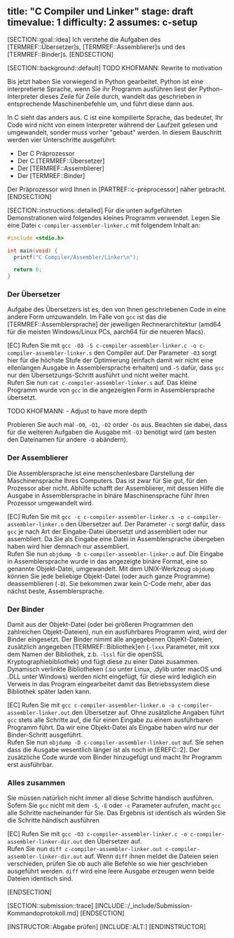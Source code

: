 title: "C Compiler und Linker"
stage: draft
timevalue: 1
difficulty: 2
assumes: c-setup
---
[SECTION::goal::idea]
Ich verstehe die Aufgaben des [TERMREF::Übersetzer]s, [TERMREF::Assemblierer]s
und des [TERMREF::Binder]s.
[ENDSECTION]

[SECTION::background::default]
TODO KHOFMANN: Rewrite to motivation

Bis jetzt haben Sie vorwiegend in Python gearbeitet.
Python ist eine interpretierte Sprache, wenn Sie ihr Programm ausführen liest
der Python-Interpreter dieses Zeile für Zeile durch, wandelt das geschrieben
in entsprechende Maschinenbefehle um, und führt diese dann aus.

In C sieht das anders aus.
C ist eine kompilierte Sprache, das bedeutet, Ihr Code wird nicht von einem
Interpreter während der Laufzeit gelesen und umgewandelt, sonder muss vorher
"gebaut" werden.
In diesem Bauschritt werden vier Unterschritte ausgeführt:

- Der C Präprozessor
- Der C [TERMREF::Übersetzer]
- Der [TERMREF::Assemblierer]
- Der [TERMREF::Binder]

Der Präprozessor wird Ihnen in [PARTREF::c-preprocessor] näher gebracht.
[ENDSECTION]

[SECTION::instructions::detailed]
Für die unten aufgeführten Demonstrationen wird folgendes kleines Programm
verwendet.
Legen Sie eine Datei `c-compiler-assembler-linker.c` mit folgendem Inhalt an:
```c
#include <stdio.h>

int main(void) {
  printf("C Compiler/Assembler/Linker\n");

  return 0;
}
```

### Der Übersetzer

Aufgabe des Übersetzers ist es, den von Ihnen geschriebenen Code in eine
andere Form umzuwandeln.
Im Falle von `gcc` ist das die [TERMREF::Assemblersprache] der jeweiligen
Rechnerarchitektur (amd64 für die meisten Windows/Linux PCs, aarch64 für die
neueren Macs).

[EC] Rufen Sie mit
`gcc -O3 -S c-compiler-assembler-linker.c -o c-compiler-assembler-linker.s`
den Compiler auf.
Der Parameter `-O3` sorgt hier für die höchste Stufe der Optimierung (einfach
damit wir nicht eine ellenlangen Ausgabe in Assemblersprache erhalten) und
`-S` dafür, dass `gcc` nur den Übersetzungs-Schritt ausführt und nicht weiter
macht.  
Rufen Sie nun `cat c-compiler-assembler-linker.s` auf.
Das kleine Programm wurde von `gcc` in die angezeigten Form in
  Assemblersprache übersetzt.

TODO KHOFMANN: - Adjust to have more depth

Probieren Sie auch mal `-O0`, `-O1`, `-O2` order `-Os` aus.
Beachten sie dabei, dass für die weiteren Aufgaben die Ausgabe mit `-O3`
benötigt wird (am besten den Dateinamen für andere `-O` abändern).

### Der Assemblierer

Die Assemblersprache ist eine menschenlesbare Darstellung der Maschinensprache
Ihres Computers.
Das ist zwar für Sie gut, für den Prozessor aber nicht.
Abhilfe schafft der Assemblierer, mit dessen Hilfe die Ausgabe in
Assemblersprache in binäre Maschinensprache führ Ihren Prozessor umgewandelt
wird.

[EC] Rufen Sie mit
`gcc -c c-compiler-assembler-linker.s -o c-compiler-assembler-linker.o`
den Übersetzer auf.
Der Parameter `-c` sorgt dafür, dass `gcc` je nach Art der Eingabe-Datei
übersetzt und assembliert oder nur assembliert.
Da Sie als Eingabe eine Datei in Assemblersprache übergeben haben wird hier
demnach nur assembliert.  
Rufen Sie nun `objdump -D c-compiler-assembler-linker.o` auf.
Die Eingabe in Assemblersprache wurde in das angezeigte binäre Format, eine
so genannte Objekt-Datei, umgewandelt. Mit dem UNIX-Werkzeug `objdump` können
Sie jede beliebige Objekt-Datei (oder auch ganze Programme) deassemblieren
(`-D`).
Sie bekommen zwar kein C-Code mehr, aber das nächst beste, Assemblersprache.

### Der Binder

Damit aus der Objekt-Datei (oder bei größeren Programmen den zahlreichen
Objekt-Dateien), nun ein ausführbares Programm wird, wird der Binder
eingesetzt.
Der Binder nimmt alle angegebenen ObjeKt-Dateien, zusätzlich angegeben
[TERMREF::Bibliothek]en (`-lxxx` Parameter, mit xxx dem Namen der Bibliothek,
z.b. `-lssl` für die openSSL Kryptographiebibliothek) und fügt diese
zu einer Datei zusammen.
Dynamisch verlinkte Bibliotheken (.so unter Linux, .dylib unter macOS und .DLL
unter Windows) werden nicht eingefügt, für diese wird lediglich ein Verweis in
das Program eingearbeitet damit das Betriebssystem diese Bibliothek später
laden kann.

[EC] Rufen Sie mit
`gcc c-compiler-assembler-linker.o -o c-compiler-assembler-linker.out`
den Übersetzer auf.
Ohne zusätzliche Angaben führt `gcc` stets alle Schritte auf, die für einen
Eingabe zu einem ausführbaren Programm führt.
Da wir eine Objekt-Datei als Eingabe haben wird nur der Binder-Schritt
ausgeführt.  
Rufen Sie nun `objdump -D c-compiler-assembler-linker.out` auf.
Sie sehen dass die Ausgabe wesentlich länger ist als noch in [EREFC::2].
Der zusätzliche Code wurde vom Binder hinzugefügt und macht Ihr Programm erst
  ausführbar.

### Alles zusammen

Sie müssen natürlich nicht immer all diese Schritte händisch ausführen.
Sofern Sie `gcc` nicht mit dem `-S`, `-E` oder `-c` Parameter aufrufen, macht
`gcc` alle Schritte nacheinander für Sie.
Das Ergebnis ist identisch als würden Sie die Schritte händisch ausführen

[EC] Rufen Sie mit
`gcc -O3 c-compiler-assembler-linker.c -o c-compiler-assembler-linker-dir.out`
den Übersetzer auf.  
Rufen Sie nun
`diff c-compiler-assembler-linker.out c-compiler-assembler-linker-dir.out`
auf.
Wenn `diff` ihnen meldet die Dateien seien verschieden, prüfen Sie
ob auch alle Befehle so wie hier geschrieben ausgeführt werden.
`diff` wird eine leere Ausgabe erzeugen wenn beide Dateien identisch sind.

[ENDSECTION]

[SECTION::submission::trace]
[INCLUDE::/_include/Submission-Kommandoprotokoll.md]
[ENDSECTION]

[INSTRUCTOR::Abgabe prüfen]
[INCLUDE::ALT:]
[ENDINSTRUCTOR]
